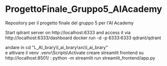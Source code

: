 # ProgettoFinale_Gruppo5_AIAcademy

Repository per il progetto finale del gruppo 5 per l'AI Academy

Start qdrant server on http://localhost:6333
and access it via http://localhost:6333/dashboard
docker run -d -p 6333:6333 qdrant/qdrant

andare in 
cd "L_AI_brary\l_ai_brary\src\l_ai_brary"  
e attivare il venv
.venv\Scripts\Activate
creare streamlit frontend su http://localhost:8501/ :
python -m streamlit run streamlit_frontend/app.py
